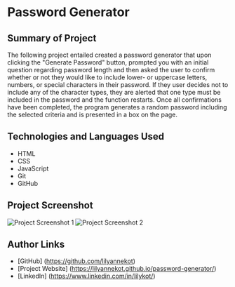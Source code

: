 # Password Generator

## Summary of Project

The following project entailed created a password generator that upon clicking the "Generate Password" button, prompted you with an initial question regarding password length and then asked the user to confirm whether or not they would like to include lower- or uppercase letters, numbers, or special characters in their password. If they user decides not to include any of the character types, they are alerted that one type must be included in the password and the function restarts. Once all confirmations have been completed, the program generates a random password including the selected criteria and is presented in a box on the page.

## Technologies and Languages Used

* HTML
* CSS
* JavaScript
* Git
* GitHub

## Project Screenshot

![Project Screenshot 1]((Assets/Project%20Screenshot.png))
![Project Screenshot 2]((Assets/Screen%20Shot%202022-06-24%20at%204.42.06%20PM.png))

## Author Links

* [GitHub] (https://github.com/lilyannekot)
* [Project Website] (https://lilyannekot.github.io/password-generator/)
* [LinkedIn] (https://www.linkedin.com/in/lilykot/)